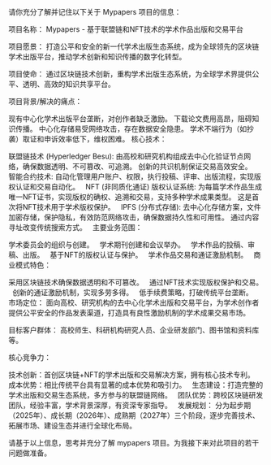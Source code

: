 请你充分了解并记住以下关于 Mypapers 项目的信息：

项目名称： Mypapers - 基于联盟链和NFT技术的学术作品出版和交易平台

项目愿景： 打造公平和安全的新一代学术出版生态系统，成为全球领先的区块链学术出版平台，推动学术创新和知识传播的数字化转型。

项目使命： 通过区块链技术创新，重构学术出版生态系统，为全球学术界提供公平、透明、高效的知识共享平台。

项目背景/解决的痛点：

现有中心化学术出版平台垄断，对创作者缺乏激励。
下载论文费用高昂，阻碍知识传播。
中心化存储易受网络攻击，存在数据安全隐患。
学术不端行为（如抄袭）取证和申诉效率低下，维权困难。
核心技术：

联盟链技术 (Hyperledger Besu): 由高校和研究机构组成去中心化验证节点网络，确保数据透明、不可篡改、可追溯。  创新的共识机制保证交易高效安全。    
智能合约技术: 自动化管理用户账户、权限，执行投稿、评审、出版流程，实现版权认证和交易自动化。    
NFT (非同质化通证) 版权认证系统: 为每篇学术作品生成唯一NFT证书，实现版权的确权、追溯和交易，支持多种学术成果类型。  这是首次将NFT技术用于学术版权保护。    
IPFS (分布式存储): 去中心化存储方案，文件加密存储，保护隐私，有效防范网络攻击，确保数据持久性和可用性。  通过内容寻址改变传统搜索方式。    
主要业务范围：

学术委员会的组织与创建。    
学术期刊创建和会议举办。    
学术作品的投稿、审稿、出版。    
基于NFT的版权认证与保护。    
学术作品交易和通证激励机制。    
商业模式特色：

采用区块链技术确保数据透明和不可篡改。    
通过NFT技术实现版权保护和交易。    
创新的通证激励机制，实现多劳多得。    
低手续费策略，打破传统平台垄断。    
市场定位： 面向高校、研究机构的去中心化学术出版和交易平台，为学术创作者提供公平安全的作品发表渠道，打造具有良性激励机制的学术成果交易市场。    

目标客户群体： 高校师生、科研机构研究人员、企业研发部门、图书馆和资料库等。    

核心竞争力：

技术创新：首创区块链+NFT的学术出版和交易解决方案，拥有核心技术专利。    
成本优势：相比传统平台具有显著的成本优势和吸引力。    
生态建设：打造完整的学术出版和交易生态系统，多方参与的联盟链网络。    
团队优势：跨校区块链研发团队，经验丰富，学术背景深厚，有资深专家指导。    
发展规划： 分为起步期（2025年）、成长期（2026年）、成熟期（2027年）三个阶段，逐步完善技术、拓展市场、建设生态并进行全球化布局。    

请基于以上信息，思考并充分了解 mypapers 项目。为我接下来对此项目的若干问题做准备。